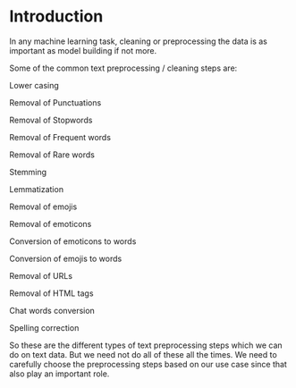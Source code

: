 # Introduction
In any machine learning task, cleaning or preprocessing the data is as important as model building if not more.


Some of the common text preprocessing / cleaning steps are:

Lower casing

Removal of Punctuations

Removal of Stopwords

Removal of Frequent words

Removal of Rare words

Stemming

Lemmatization

Removal of emojis

Removal of emoticons

Conversion of emoticons to words

Conversion of emojis to words

Removal of URLs

Removal of HTML tags

Chat words conversion

Spelling correction

So these are the different types of text preprocessing steps which we can do on text data. But we need not do all of these all the times. We need to carefully choose the preprocessing steps based on our use case since that also play an important role.
